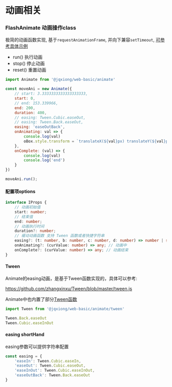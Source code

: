 # 动画相关

### FlashAnimate 动画操作class
极简的动画函数实现, 基于`requestAnimationFrame`, 并向下兼容`setTimeout`, [可参考具体示例](https://react-o1q57r.stackblitz.io/animate)

* run() 执行动画
* stop() 停止动画
* reset() 重置动画

```js
import Animate from '@jqxiong/web-basic/animate'

const moveAni = new Animate({
    // start: 3.3333333333333333333,
    start: 0,
    // end: 153.339966,
    end: 200,
    duration: 400,
    // easing: Tween.Cubic.easeOut,
    // easing: Tween.Back.easeOut,
    easing: 'easeOutBack',
    onAnimating: val => {
        console.log(val)
        oBox.style.transform = `translateX(${val}px) translateY(${val}px)`;
    },
    onComplete: (val) => {
        console.log(val)
        console.log('end')
    }
})

moveAni.run();

```

#### 配置项options
```typescript
interface IProps {
    // 动画初始值
    start: number;
    // 结束值
    end: number;
    // 动画执行时间
    duration?: number;
    // 缓动动画函数 支持 Tween 函数或者快捷字符串
    easing?: (t: number, b: number, c: number, d: number) => number | string;
    onAnimating?: (curValue: number) => any; // 动画中
    onComplete?: (curValue: number) => any; // 动画结束
}
```

#### Tween
Animate的easing动画，是基于Tween函数实现的，具体可以参考:

https://github.com/zhangxinxu/Tween/blob/master/tween.js

Animate中也内置了部分[Tween函数](./tween.ts)
```js
import Tween from '@jqxiong/web-basic/animate/tween'

Tween.Back.easeOut
Tween.Cubic.easeInOut
```

#### easing shortHand
easing参数可以提供字符串配置
```js
const easing = {
    'easeIn': Tween.Cubic.easeIn,
    'easeOut': Tween.Cubic.easeOut,
    'easeInOut': Tween.Cubic.easeInOut,
    'easeOutBack': Tween.Back.easeOut
}
```
